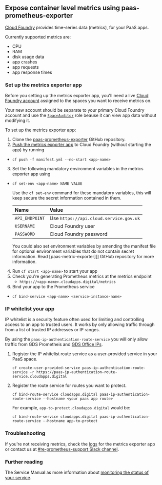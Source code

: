## Expose container level metrics using paas-prometheus-exporter

[Cloud Foundry][] provides time-series data (metrics), for your PaaS apps.

Currently supported metrics are:

* CPU
* RAM
* disk usage data
* app crashes
* app requests
* app response times

### Set up the metrics exporter app

Before you setting up the metrics exporter app, you'll need a live [Cloud Foundry account][] assigned to the spaces you want to receive metrics on.

Your new account should be separate to your primary Cloud Foundry account and use the [`SpaceAuditor`][] role beause it can view app data without modifying it.

To set up the metrics exporter app:

1. Clone the [paas-prometheus-exporter][] GitHub repository.
2. [Push the metrics exporter app][] to Cloud Foundry (without starting the app) by running
 * `cf push -f manifest.yml --no-start <app-name>`
3. Set the following mandatory environment variables in the metrics exporter app using
  * `cf set-env <app-name> NAME VALUE`

	Use the `cf set-env` command for these mandatory variables, this will keep secure the secret information contained in them.

	|Name|Value|
	|:---|:---|
	|`API_ENDPOINT`|Use `https://api.cloud.service.gov.uk`|
	|`USERNAME`|Cloud Foundry user|
	|`PASSWORD`|Cloud Foundry password|

	You could also set environment variables by amending the manifest file for optional environment variables that do not contain secret information. Read [paas-metric-exporter][] GitHub repository for more information.

4. Run `cf start <app-name>` to start your app
5. Check you're generating Prometheus metrics at the metrics endpoint
    - `https://<app-name>.cloudapps.digital/metrics`
6. Bind your app to the Prometheus service
  - `cf bind-service <app-name> <service-instance-name>`

### IP whitelist your app

IP whitelist is a security feature often used for limiting and controlling access to an app to trusted users. It works by only allowing traffic through from a list of trusted IP addresses or IP ranges.

By using the `paas-ip-authentication-route-service` you will only allow traffic from GDS Prometheis and [GDS Office IPs][].

1. Register the IP whitelist route service as a user-provided service in your PaaS space.

    `cf create-user-provided-service paas-ip-authentication-route-service -r https://paas-ip-authentication-route-service.cloudapps.digital`


2. Register the route service for routes you want to protect.

    `cf bind-route-service cloudapps.digital paas-ip-authentication-route-service --hostname <your paas app route>`

    For example, `app-to-protect.cloudapps.digital` would be:

    `cf bind-route-service cloudapps.digital paas-ip-authentication-route-service --hostname app-to-protect`

### Troubleshooting

If you're not receiving metrics, check the [logs][] for the metrics exporter app or contact us at [#re-prometheus-support Slack channel][].

### Further reading

The Service Manual as more information about [monitoring the status of your service][].

[Cloud Foundry account]: https://docs.cloud.service.gov.uk/get_started.html
[Cloud Foundry]: https://docs.cloudfoundry.org/concepts/overview.html
[logs]: https://reliability-engineering.cloudapps.digital/#logging
[monitoring the status of your service]: https://www.gov.uk/service-manual/technology/monitoring-the-status-of-your-service
[paas-prometheus-exporter]: https://github.com/alphagov/paas-prometheus-exporter
[#re-prometheus-support Slack channel]: https://gds.slack.com/messages/CAF5H4N4Q/
[`SpaceAuditor`]: https://docs.cloud.service.gov.uk/orgs_spaces_users.html#space-auditor
[GDS office IPs]: https://sites.google.com/a/digital.cabinet-office.gov.uk/gds-internal-it/news/aviationhouse-sourceipaddresses
[Push the metrics exporter app]: https://docs.cloud.service.gov.uk/deploying_apps.html
